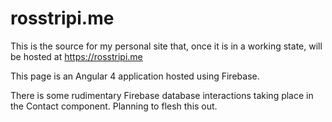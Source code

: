 # rosstripi.me
This is the source for my personal site that, once it is in a working state, will be hosted at https://rosstripi.me

This page is an Angular 4 application hosted using Firebase.

There is some rudimentary Firebase database interactions taking place in the Contact component. Planning to flesh this out.
